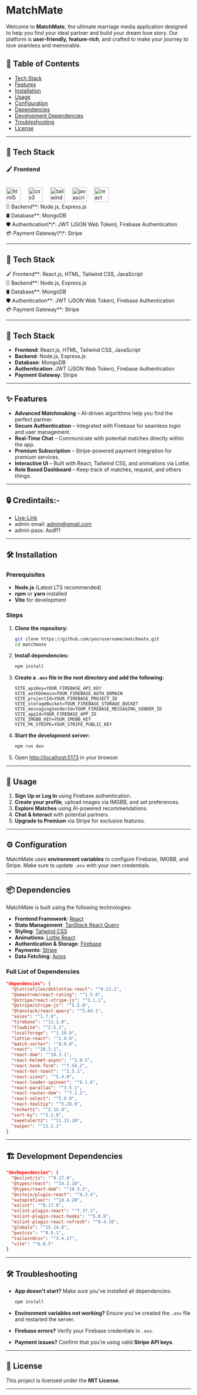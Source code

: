 # MatchMate

Welcome to **MatchMate**, the ultimate marriage media application designed to help you find your ideal partner and build your dream love story. Our platform is **user-friendly, feature-rich**, and crafted to make your journey to love seamless and memorable.

## 📌 Table of Contents

- [Tech Stack](#tech-tack)
- [Features](#features)
- [Installation](#installation)
- [Usage](#usage)
- [Configuration](#configuration)
- [Dependencies](#dependencies)
- [Development Dependencies](#development-dependencies)
- [Troubleshooting](#troubleshooting)
- [License](#license)

---

## 🎨 Tech Stack

<h3>🖌️  Frontend</h3></br>
<img src="https://skillicons.dev/icons?i=html" height="40" alt="html5 logo"  />
<img width="12" />
<img src="https://skillicons.dev/icons?i=css" height="40" alt="css3 logo"  />
<img width="12" />
<img src="https://skillicons.dev/icons?i=tailwind" height="40" alt="tailwindcss logo"  />
<img width="12" />
<img src="https://skillicons.dev/icons?i=js" height="40" alt="javascript logo"  />
<img width="12" />
<img src="https://skillicons.dev/icons?i=react" height="40" alt="react logo"  />
<img width="12" /> </br>
🗄️ Backend**: Node.js, Express.js </br>
🛢️ Database**: MongoDB </br>
🛡️ Authentication\*\*: JWT (JSON Web Token), Firebase Authentication </br>
💳 Payment Gateway\*\*: Stripe</br>

---

## 🎨 Tech Stack

🖌️ Frontend**: React.js, HTML, Tailwind CSS, JavaScript </br>
🗄️ Backend**: Node.js, Express.js </br>
🛢️ Database**: MongoDB </br>
🛡️ Authentication**: JWT (JSON Web Token), Firebase Authentication </br>
💳 Payment Gateway\*\*: Stripe</br>

---

## 🎨 Tech Stack

- **Frontend**: React.js, HTML, Tailwind CSS, JavaScript
- **Backend**: Node.js, Express.js
- **Database**: MongoDB
- **Authentication**: JWT (JSON Web Token), Firebase Authentication
- **Payment Gateway**: Stripe

---

## ✨ Features

- **Advanced Matchmaking** – AI-driven algorithms help you find the perfect partner.
- **Secure Authentication** – Integrated with Firebase for seamless login and user management.
- **Real-Time Chat** – Communicate with potential matches directly within the app.
- **Premium Subscription** – Stripe-powered payment integration for premium services.
- **Interactive UI** – Built with React, Tailwind CSS, and animations via Lottie.
- **Role Based Dashboard** – Keep track of matches, request, and others things.

---

## 🔒 Credintails:-

- [Live-Link](https://matchmate-de063.firebaseapp.com)
- admin email: admin@gmail.com
- admin pass: Asdf!1

---

## 🛠️ Installation

### Prerequisites

- **Node.js** (Latest LTS recommended)
- **npm** or **yarn** installed
- **Vite** for development

### Steps

1. **Clone the repository:**

   ```bash
   git clone https://github.com/yourusername/matchmate.git
   cd matchmate
   ```

2. **Install dependencies:**

   ```bash
   npm install
   ```

3. **Create a `.env` file in the root directory and add the following:**

   ```env
   VITE_apiKey=YOUR_FIREBASE_API_KEY
   VITE_authDomain=YOUR_FIREBASE_AUTH_DOMAIN
   VITE_projectId=YOUR_FIREBASE_PROJECT_ID
   VITE_storageBucket=YOUR_FIREBASE_STORAGE_BUCKET
   VITE_messagingSenderId=YOUR_FIREBASE_MESSAGING_SENDER_ID
   VITE_appId=YOUR_FIREBASE_APP_ID
   VITE_IMGBB_KEY=YOUR_IMGBB_KEY
   VITE_PK_STRIPE=YOUR_STRIPE_PUBLIC_KEY
   ```

4. **Start the development server:**

   ```bash
   npm run dev
   ```

5. Open [http://localhost:5173](http://localhost:5173) in your browser.

---

## 🚀 Usage

1. **Sign Up or Log In** using Firebase authentication.
2. **Create your profile**, upload images via IMGBB, and set preferences.
3. **Explore Matches** using AI-powered recommendations.
4. **Chat & Interact** with potential partners.
5. **Upgrade to Premium** via Stripe for exclusive features.

---

## ⚙️ Configuration

MatchMate uses **environment variables** to configure Firebase, IMGBB, and Stripe. Make sure to update `.env` with your own credentials.

---

## 📦 Dependencies

MatchMate is built using the following technologies:

- **Frontend Framework**: [React](https://react.dev/)
- **State Management**: [TanStack React Query](https://tanstack.com/query/latest)
- **Styling**: [Tailwind CSS](https://tailwindcss.com/)
- **Animations**: [Lottie React](https://www.npmjs.com/package/lottie-react)
- **Authentication & Storage**: [Firebase](https://firebase.google.com/)
- **Payments**: [Stripe](https://stripe.com/)
- **Data Fetching**: [Axios](https://axios-http.com/)

### Full List of Dependencies

```json
"dependencies": {
  "@lottiefiles/dotlottie-react": "^0.12.1",
  "@smastrom/react-rating": "^1.5.0",
  "@stripe/react-stripe-js": "^3.1.1",
  "@stripe/stripe-js": "^5.5.0",
  "@tanstack/react-query": "^5.64.1",
  "axios": "^1.7.9",
  "firebase": "^11.1.0",
  "flowbite": "^2.5.2",
  "localforage": "^1.10.0",
  "lottie-react": "^2.4.0",
  "match-sorter": "^8.0.0",
  "react": "^18.3.1",
  "react-dom": "^18.3.1",
  "react-helmet-async": "^2.0.5",
  "react-hook-form": "^7.54.2",
  "react-hot-toast": "^2.5.1",
  "react-icons": "^5.4.0",
  "react-loader-spinner": "^6.1.6",
  "react-parallax": "^3.5.1",
  "react-router-dom": "^7.1.1",
  "react-select": "^5.9.0",
  "react-tooltip": "^5.28.0",
  "recharts": "^2.15.0",
  "sort-by": "^1.2.0",
  "sweetalert2": "^11.15.10",
  "swiper": "^11.2.1"
}
```

---

## 🏗️ Development Dependencies

```json
"devDependencies": {
  "@eslint/js": "^9.17.0",
  "@types/react": "^18.3.18",
  "@types/react-dom": "^18.3.5",
  "@vitejs/plugin-react": "^4.3.4",
  "autoprefixer": "^10.4.20",
  "eslint": "^9.17.0",
  "eslint-plugin-react": "^7.37.2",
  "eslint-plugin-react-hooks": "^5.0.0",
  "eslint-plugin-react-refresh": "^0.4.16",
  "globals": "^15.14.0",
  "postcss": "^8.5.1",
  "tailwindcss": "^3.4.17",
  "vite": "^6.0.5"
}
```

---

## 🛠️ Troubleshooting

- **App doesn't start?** Make sure you've installed all dependencies:

  ```bash
  npm install
  ```

- **Environment variables not working?** Ensure you’ve created the `.env` file and restarted the server.

- **Firebase errors?** Verify your Firebase credentials in `.env`.

- **Payment issues?** Confirm that you’re using valid **Stripe API keys**.

---

## 📜 License

This project is licensed under the **MIT License**.

---

